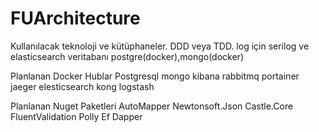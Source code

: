 # FUArchitecture
Kullanılacak teknoloji ve kütüphaneler.
DDD veya TDD.
log için serilog ve elasticsearch
veritabanı postgre(docker),mongo(docker)

Planlanan Docker Hublar
Postgresql
mongo
kibana
rabbitmq
portainer
jaeger
elesticsearch
kong
logstash

Planlanan Nuget Paketleri
AutoMapper 
Newtonsoft.Json
Castle.Core 
FluentValidation
Polly
Ef
Dapper


